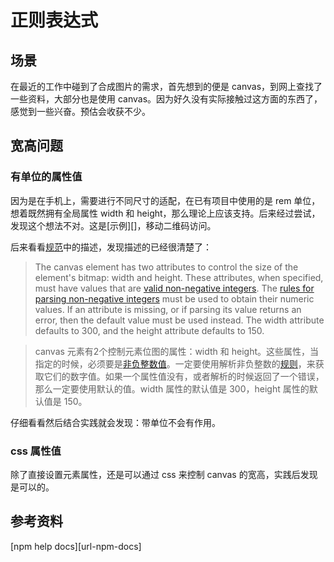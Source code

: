 # 正则表达式
## <a name="situation"></a> 场景
在最近的工作中碰到了合成图片的需求，首先想到的便是 canvas，到网上查找了一些资料，大部分也是使用 canvas。因为好久没有实际接触过这方面的东西了，感觉到一些兴奋。预估会收获不少。

## 宽高问题
### 有单位的属性值
因为是在手机上，需要进行不同尺寸的适配，在已有项目中使用的是 rem 单位，想着既然拥有全局属性 width 和 height，那么理论上应该支持。后来经过尝试，发现这个想法不对。这是[示例][]，移动二维码访问。


后来看看[规范][url-spec-canvas]中的描述，发现描述的已经很清楚了：
> The canvas element has two attributes to control the size of the element's bitmap: width and height. These attributes, when specified, must have values that are [valid non-negative integers][url-valid-non-negative-integers]. The [rules for parsing non-negative integers][url-parse-rule] must be used to obtain their numeric values. If an attribute is missing, or if parsing its value returns an error, then the default value must be used instead. The width attribute defaults to 300, and the height attribute defaults to 150.

> canvas 元素有2个控制元素位图的属性：width 和 height。这些属性，当指定的时候，必须要是[非负整数值][url-valid-non-negative-integers]。一定要使用解析非负整数的[规则][url-parse-rule]，来获取它们的数字值。如果一个属性值没有，或者解析的时候返回了一个错误，那么一定要使用默认的值。width 属性的默认值是 300，height 属性的默认值是 150。

仔细看看然后结合实践就会发现：带单位不会有作用。

### css 属性值
除了直接设置元素属性，还是可以通过 css 来控制 canvas 的宽高，实践后发现是可以的。









## 参考资料
[npm help docs][url-npm-docs]


[url-spec-canvas]:https://html.spec.whatwg.org/multipage/canvas.html#the-canvas-element
[url-valid-non-negative-integers]:https://html.spec.whatwg.org/multipage/common-microsyntaxes.html#valid-non-negative-integer
[url-parse-rule]:https://html.spec.whatwg.org/multipage/common-microsyntaxes.html#rules-for-parsing-non-negative-integers
[url-npm-blog]:https://medium.com/coinmonks/everything-you-wanted-to-know-about-package-lock-json-b81911aa8ab8
[url-npm-blog-translate]:https://codertx.github.io/2018/01/09/about-package-json/
[url-npm-china-doc]:https://www.kancloud.cn/shellway/npm-doc/199981